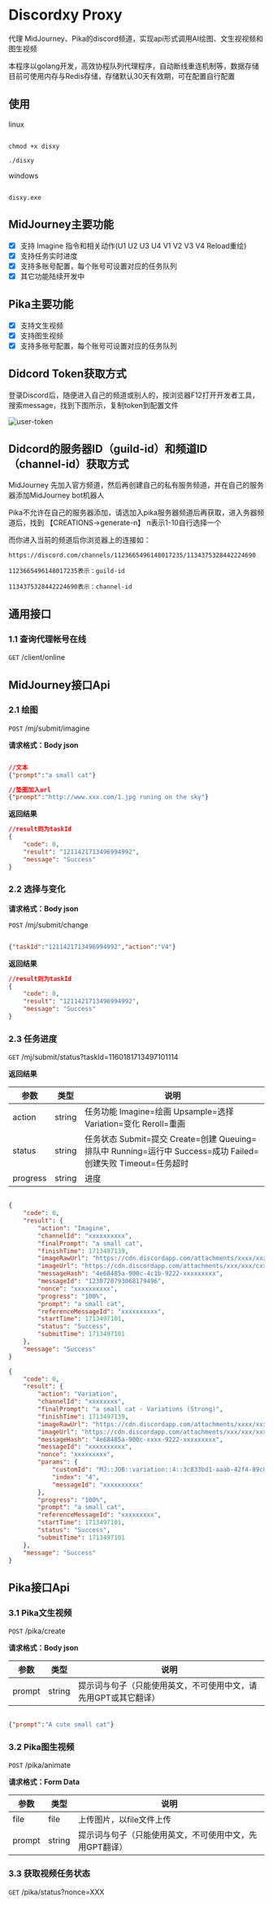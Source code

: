 # Discordxy Proxy

代理 MidJourney、Pika的discord频道，实现api形式调用AI绘图、文生视视频和图生视频

本程序以golang开发，高效协程队列代理程序，自动断线重连机制等，数据存储目前可使用内存与Redis存储，存储默认30天有效期，可在配置自行配置

## 使用

linux

```shell

chmod +x disxy

./disxy

```

windows

```shell

disxy.exe

```

## MidJourney主要功能
- [x] 支持 Imagine 指令和相关动作(U1 U2 U3 U4 V1 V2 V3 V4 Reload重绘)
- [x] 支持任务实时进度
- [x] 支持多账号配置，每个账号可设置对应的任务队列
- [x] 其它功能陆续开发中

## Pika主要功能
- [x] 支持文生视频
- [x] 支持图生视频
- [x] 支持多账号配置，每个账号可设置对应的任务队列

## Didcord Token获取方式

登录Discord后，随便进入自己的频道或别人的，按浏览器F12打开开发者工具，搜索message，找到下图所示，复制token到配置文件

 <img src="https://github.com/felixcky/Discordxy-proxy/blob/master/user-token.jpg?raw=true" alt="user-token"/>

## Didcord的服务器ID（guild-id）和频道ID（channel-id）获取方式

MidJourney 先加入官方频道，然后再创建自己的私有服务频道，并在自己的服务器添加MidJourney bot机器人

Pika不允许在自己的服务器添加，请选加入pika服务器频道后再获取，进入务器频道后，找到 【CREATIONS->generate-n】 n表示1-10自行选择一个

而你进入当前的频道后你浏览器上的连接如：

```
https://discord.com/channels/1123665496148017235/1134375328442224690

1123665496148017235表示：guild-id

1134375328442224690表示：channel-id

```

## 通用接口

### 1.1 查询代理帐号在线

`GET` /client/online


## MidJourney接口Api

### 2.1 绘图

`POST` /mj/submit/imagine

**请求格式：Body json**

```json

//文本
{"prompt":"a small cat"}

//垫图加入url
{"prompt":"http://www.xxx.com/1.jpg runing on the sky"}

```

**返回结果**
```json
//result则为taskId
{
    "code": 0,
    "result": "1211421713496994992",
    "message": "Success"
}
```

### 2.2 选择与变化

**请求格式：Body json**

`POST` /mj/submit/change

```json

{"taskId":"1211421713496994992","action":"V4"}

```

**返回结果**
```json
//result则为taskId
{
    "code": 0,
    "result": "1211421713496994992",
    "message": "Success"
}
```

### 2.3 任务进度

`GET` /mj/submit/status?taskId=1160181713497101114

**返回结果**

| 参数      | 类型     | 说明  |
| ------- | ------ | ----------- |
| action    | string    | 任务功能 Imagine=绘画 Upsample=选择 Variation=变化 Reroll=重画 |
| status    | string    | 任务状态 Submit=提交 Create=创建 Queuing=排队中 Running=运行中 Success=成功 Failed=创建失败 Timeout=任务超时|
| progress    | string    | 进度 |


```json

{
    "code": 0,
    "result": {
        "action": "Imagine",
        "channelId": "xxxxxxxxxx",
        "finalPrompt": "a small cat",
        "finishTime": 1713497139,
        "imageRawUrl": "https://cdn.discordapp.com/attachments/xxxx/xxx/xxx._a_small_cat_4e68485a-900c-4c1b-9222-f9b5ae4b3fcf.png?ex=66345934&is=6621e434&hm=f9948a08abccc78866b0ec2d52e3d0da7a74ade2ea609ccc4c8268b18bc8e98a&",
        "imageUrl": "https://cdn.discordapp.com/attachments/xxx/xxx/cxxxx._a_small_cat_4e68485a-900c-4c1b-9222-f9b5ae4b3fcf.png?ex=66345934&is=6621e434&hm=f9948a08abccc78866b0ec2d52e3d0da7a74ade2ea609ccc4c8268b18bc8e98a&",
        "messageHash": "4e68485a-900c-4c1b-9222-xxxxxxxxx",
        "messageId": "1230720793068179496",
        "nonce": "xxxxxxxxxx",
        "progress": "100%",
        "prompt": "a small cat",
        "referenceMessageId": "xxxxxxxxxx",
        "startTime": 1713497101,
        "status": "Success",
        "submitTime": 1713497101
    },
    "message": "Success"
}

{
    "code": 0,
    "result": {
        "action": "Variation",
        "channelId": "xxxxxxxx",
        "finalPrompt": "a small cat - Variations (Strong)",
        "finishTime": 1713497139,
        "imageRawUrl": "https://cdn.discordapp.com/attachments/xxxx/xxx._a_small_cat_4e68485a-900c-4c1b-9222-f9b5ae4b3fcf.png?ex=66345934&is=6621e434&hm=f9948a08abccc78866b0ec2d52e3d0da7a74ade2ea609ccc4c8268b18bc8e98a&",
        "imageUrl": "https://cdn.discordapp.com/attachments/xxx/xxx/xxx._a_small_cat_4e68485a-900c-4c1b-9222-f9b5ae4b3fcf.png?ex=66345934&is=6621e434&hm=f9948a08abccc78866b0ec2d52e3d0da7a74ade2ea609ccc4c8268b18bc8e98a&",
        "messageHash": "4e68485a-900c-xxxx-9222-xxxxxxxxx",
        "messageId": "xxxxxxxxxx",
        "nonce": "xxxxxxxxx",
        "params": {
            "customId": "MJ::JOB::variation::4::3c833bd1-aaab-42f4-89c0-b55652ee5f11",
            "index": "4",
            "messageId": "xxxxxxxxxx"
        },
        "progress": "100%",
        "prompt": "a small cat",
        "referenceMessageId": "xxxxxxxxx",
        "startTime": 1713497101,
        "status": "Success",
        "submitTime": 1713497101
    },
    "message": "Success"
}

```


## Pika接口Api

### 3.1 Pika文生视频

`POST` /pika/create

**请求格式：Body json**

| 参数      | 类型     | 说明  |
| ------- | ------ | ----------- |
| prompt    | string    |提示词与句子（只能使用英文，不可使用中文，请先用GPT或其它翻译）|


```json

{"prompt":"A cute small cat"}

```

### 3.2 Pika图生视频

`POST` /pika/animate

**请求格式：Form Data**

| 参数      | 类型     | 说明  |
| ------- | ------ | ----------- |
| file    | file    | 上传图片，以file文件上传  |
| prompt    | string    |提示词与句子（只能使用英文，不可使用中文，先用GPT翻译）  |


### 3.3 获取视频任务状态

`GET` /pika/status?nonce=XXX


